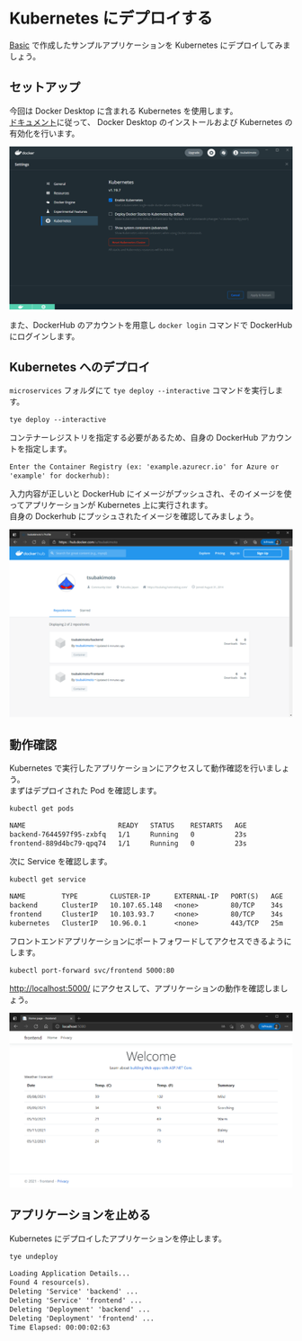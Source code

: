 # Kubernetes にデプロイする

[Basic](../Basic/README.md) で作成したサンプルアプリケーションを Kubernetes にデプロイしてみましょう。

## セットアップ

今回は Docker Desktop に含まれる Kubernetes を使用します。  
[ドキュメント](https://docs.docker.com/desktop/kubernetes/#enable-kubernetes)に従って、 Docker Desktop のインストールおよび Kubernetes の有効化を行います。

![Enable Kubernetes](img/enable-kubernetes.png)

また、DockerHub のアカウントを用意し `docker login` コマンドで DockerHub にログインします。

## Kubernetes へのデプロイ

`microservices` フォルダにて `tye deploy --interactive` コマンドを実行します。

```
tye deploy --interactive
```

コンテナーレジストリを指定する必要があるため、自身の DockerHub アカウントを指定します。

```
Enter the Container Registry (ex: 'example.azurecr.io' for Azure or 'example' for dockerhub):
```

入力内容が正しいと DockerHub にイメージがプッシュされ、そのイメージを使ってアプリケーションが Kubernetes 上に実行されます。  
自身の Dockerhub にプッシュされたイメージを確認してみましょう。

![Dockerhub](img/dockerhub.png)

## 動作確認

Kubernetes で実行したアプリケーションにアクセスして動作確認を行いましょう。  
まずはデプロイされた Pod を確認します。

```
kubectl get pods
```

```
NAME                       READY   STATUS    RESTARTS   AGE
backend-7644597f95-zxbfq   1/1     Running   0          23s
frontend-889d4bc79-qpq74   1/1     Running   0          23s
```

次に Service を確認します。

```
kubectl get service
```

```
NAME         TYPE        CLUSTER-IP      EXTERNAL-IP   PORT(S)   AGE
backend      ClusterIP   10.107.65.148   <none>        80/TCP    34s
frontend     ClusterIP   10.103.93.7     <none>        80/TCP    34s
kubernetes   ClusterIP   10.96.0.1       <none>        443/TCP   25m
```

フロントエンドアプリケーションにポートフォワードしてアクセスできるようにします。

```
kubectl port-forward svc/frontend 5000:80
```

[http://localhost:5000/](http://localhost:5000/) にアクセスして、アプリケーションの動作を確認しましょう。

![run on kubernetes](img/run-on-kubernetes.png)

## アプリケーションを止める

Kubernetes にデプロイしたアプリケーションを停止します。

```
tye undeploy
```

```
Loading Application Details...
Found 4 resource(s).
Deleting 'Service' 'backend' ...
Deleting 'Service' 'frontend' ...
Deleting 'Deployment' 'backend' ...
Deleting 'Deployment' 'frontend' ...
Time Elapsed: 00:00:02:63
```
